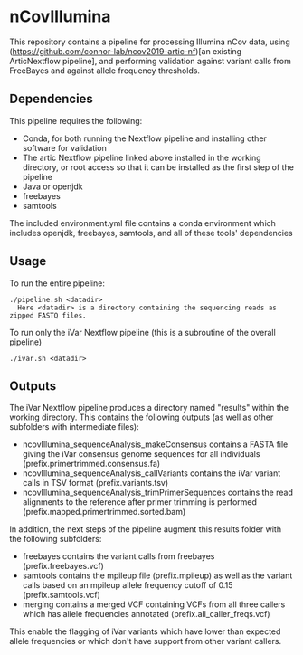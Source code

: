 # nCovIllumina

This repository contains a pipeline for processing Illumina nCov data, using (https://github.com/connor-lab/ncov2019-artic-nf)[an existing ArticNextflow pipeline], and performing validation against variant calls from FreeBayes and against allele frequency thresholds.

## Dependencies

This pipeline requires the following:
* Conda, for both running the Nextflow pipeline and installing other software for validation
* The artic Nextflow pipeline linked above installed in the working directory, or root access so that it can be installed as the first step of the pipeline
* Java or openjdk
* freebayes
* samtools

The included environment.yml file contains a conda environment which includes openjdk, freebayes, samtools, and all of these tools' dependencies

## Usage

To run the entire pipeline:
```
./pipeline.sh <datadir>
  Here <datadir> is a directory containing the sequencing reads as zipped FASTQ files.
```

To run only the iVar Nextflow pipeline (this is a subroutine of the overall pipeline)
```
./ivar.sh <datadir>
```

## Outputs

The iVar Nextflow pipeline produces a directory named "results" within the working directory.  This contains the following outputs (as well as other subfolders with intermediate files):

* ncovIllumina_sequenceAnalysis_makeConsensus contains a FASTA file giving the iVar consensus genome sequences for all individuals (prefix.primertrimmed.consensus.fa)
* ncovIllumina_sequenceAnalysis_callVariants contains the iVar variant calls in TSV format (prefix.variants.tsv)
* ncovIllumina_sequenceAnalysis_trimPrimerSequences contains the read alignments to the reference after primer trimming is performed (prefix.mapped.primertrimmed.sorted.bam)

In addition, the next steps of the pipeline augment this results folder with the following subfolders:

* freebayes contains the variant calls from freebayes (prefix.freebayes.vcf)
* samtools contains the mpileup file (prefix.mpileup) as well as the variant calls based on an mpileup allele frequency cutoff of 0.15 (prefix.samtools.vcf)
* merging contains a merged VCF containing VCFs from all three callers which has allele frequencies annotated (prefix.all_caller_freqs.vcf)

This enable the flagging of iVar variants which have lower than expected allele frequencies or which don't have support from other variant callers.
